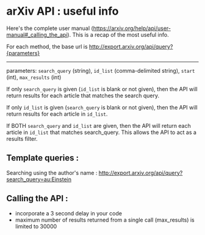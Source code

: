 # arXiv API : useful info
Here's the complete user manual (https://arxiv.org/help/api/user-manual#_calling_the_api). This is a recap of the most useful info.


For each method, the base url is
http://export.arxiv.org/api/query?{parameters}

------------------------------------

parameters: `search_query` (string), `id_list` (comma-delimited string), `start` (int), `max_results`	(int)


If only `search_query` is given (`id_list` is blank or not given), then the API will return results for each article that matches the search query.

If only `id_list` is given (`search_query` is blank or not given), then the API will return results for each article in `id_list`.

If BOTH `search_query` and `id_list` are given, then the API will return each article in `id_list` that matches search_query. This allows the API to act as a results filter.


Template queries : 
---

Searching using the author's name : http://export.arxiv.org/api/query?search_query=au:Einstein



Calling the API :
---
- incorporate a 3 second delay in your code
- maximum number of results returned from a single call (max_results) is limited to 30000
